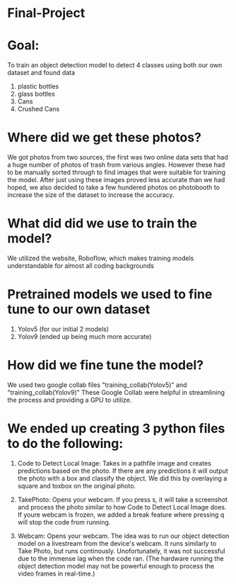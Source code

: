 # Final-Project

# Goal: 
To train an object detection model to detect 4 classes using both our own dataset and found data

1. plastic bottles
2. glass bottles
3. Cans
4. Crushed Cans

# Where did we get these photos? 
We got photos from two sources, the first was two online data sets that had a huge number of photos of trash from various angles. However these had to be manually sorted through to find images that were suitable for training the model. After just using these images proved less accurate than we had hoped, we also decided to take a few hundered photos on photobooth to increase the size of the dataset to increase the accuracy. 

# What did did we  use to train the model?
We utilized the website, Roboflow, which makes training models understandable for almost all coding backgrounds

# Pretrained models we used to fine tune to our own dataset
1. Yolov5 (for our initial 2  models)
2. Yolov9 (ended up being much more accurate)

# How did we fine tune the model?
We used two google collab files "training_collab(Yolov5)" and "training_collab(Yolov9)"  These Google Collab were helpful in streamlining
the process and providing a GPU to utilize. 


# We ended up creating 3 python files to do the following:

1. Code to Detect Local Image: 
   Takes in a pathfile image and creates predictions based on the photo. If there are any predictions it will output the photo with a box and classify the object.
   We did this by overlaying a square and toxbox on the original photo.

3. TakePhoto:
   Opens your webcam. If you press s, it will take a screenshot and process the photo similar to how Code to Detect Local Image does.
   If youre webcam is frozen, we added a break feature where pressing q will stop the code from running.

4. Webcam:
   Opens your webcam. The idea was to run our object detection model on a livestream from the device's webcam. It runs similarly to
   Take Photo, but runs continously. Unofortunately, it was not successful due to the immense lag when the code ran. (The hardware running
   the object detection model may not be powerful enough to process the video frames in real-time.)

   

   

